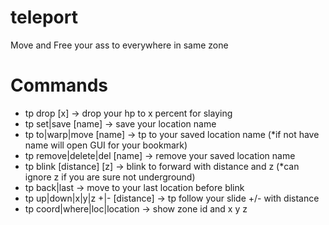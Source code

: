 # teleport
Move and Free your ass to everywhere in same zone
# Commands
- tp drop [x] -> drop your hp to x percent for slaying
- tp set|save [name] -> save your location name
- tp to|warp|move [name] -> tp to your saved location name (*if not have name will open GUI for your bookmark)
- tp remove|delete|del [name] -> remove your saved location name
- tp blink [distance] [z] -> blink to forward with distance and z (*can ignore z if you are sure not underground)
- tp back|last -> move to your last location before blink
- tp up|down|x|y|z +|- [distance] -> tp follow your slide +/- with distance
- tp coord|where|loc|location -> show zone id and x y z
